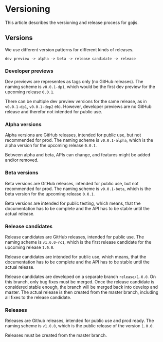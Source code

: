 # Versioning
This article describes the versioning and release process for gojis.

## Versions
We use different version patterns for different kinds of releases.

```
dev preview -> alpha -> beta -> release candidate -> release
```

### Developer previews
Dev previews are representes as tags only (no GitHub releases).
The naming scheme is `v0.0.1-dp1`, which would be the first dev preview for the upcoming release `0.0.1`.

There can be multiple dev preview versions for the same release, as in `v0.0.1-dp1`, `v0.0.1-dep2` etc. However, developer previews are no GitHub release and therefor not intended for public use.

### Alpha versions
Alpha versions are GitHub releases, intended for public use, but not recommended for prod.
The naming scheme is `v0.0.1-alpha`, which is the alpha version for the upcoming release `0.0.1`.

Between alpha and beta, APIs can change, and features might be added and/or removed.

### Beta versions
Beta versions are GitHub releases, intended for public use, but not recommended for prod.
The naming scheme is `v0.0.1-beta`, which is the beta version for the upcoming release `0.0.1`.

Beta versions are intended for public testing, which means, that the documentation has to be complete and the API has to be stable until the actual release.

### Release candidates
Release candidates are GitHub releases, intended for public use.
The naming scheme is `v1.0.0-rc1`, which is the first release candidate for the upcoming release `1.0.0`.

Release candidates are intended for public use, which means, that the documentation has to be complete and the API has to be stable until the actual release.

Release candidates are developed on a separate branch `release/1.0.0`. On this branch, only bug fixes must be merged. Once the release candidate is considered stable enough, the branch will be merged back into develop and master. The actual release is then created from the master branch, including all fixes to the release candidate.

### Releases
Releases are Github releases, intended for public use and prod ready.
The naming scheme is `v1.0.0`, which is the public release of the version `1.0.0`.

Releases must be created from the master branch.